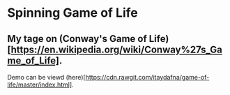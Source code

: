 # Spinning Game of Life

## My tage on (__Conway's Game of Life__)[https://en.wikipedia.org/wiki/Conway%27s_Game_of_Life].

Demo can be viewd (here)[https://cdn.rawgit.com/itaydafna/game-of-life/master/index.html].
